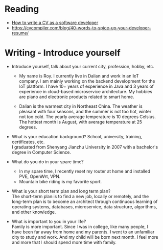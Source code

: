 # Reading

 - [How to write a CV as a software developer](https://learnitmyway.medium.com/how-to-write-a-cv-as-a-software-developer-8841a79f8458)
 - https://cvcompiler.com/blog/40-words-to-spice-up-your-developer-resume/



# Writing - Introduce yourself

- Introduce yourself, talk about your current city, profession, hobby, etc.  
    - My name is Roy. I currently live in Dalian and work in an IoT company. I am mainly working on the backend development for the IoT platform. I have 10+ years of experience in Java  and 3 years of experience in cloud-based microservice architecture. My hobbies are piano and electronic products related to smart home.

    - Dalian is the warmest city in Northeast China. The weather is pleasant with four seasons, and the summer is not too hot, winter not too cold. The yearly average temperature is 10 degrees Celsius. The hottest month is August, with average temperature at 25 degrees.

- What is your education background? School, university, training, certificates, etc.  
I graduated from Shenyang Jianzhu University in 2007 with a bachelor's degree in Computer Science. 
- What do you do in your spare time?  
    - In my spare time, I recently reset my router at home and installed PVE, OpenWrt, VPN.
    - Mountain bike riding is my favorite sport.

- What is your short term plan and long term plan?  
The short-term plan is to find a new job, locally or remotely, and the long-term plan is to become an architect through continuous learning of operating systems, databases, microservice, data structure, algorithms, and other knowledge.
- What is important to you in your life?  
Family is more important. Since I was in college, like many people, I have been far away from home and my parents. I went to an unfamiliar city to study and work. And my child will be born next month. I feel more and more that I should spend more time with family.
